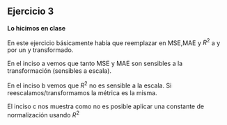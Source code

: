 ## Ejercicio 3

**Lo hicimos en clase**

En este ejercicio básicamente había que reemplazar en MSE,MAE y $R^2$ a y por un y transformado.

En el inciso a vemos que tanto MSE y MAE son sensibles a la transformación (sensibles a escala).

En el inciso b vemos que $R^2$ no es sensible a la escala. Si reescalamos/transformamos la métrica es la misma.

El inciso c nos muestra como no es posible aplicar una constante de normalización usando $R^2$
